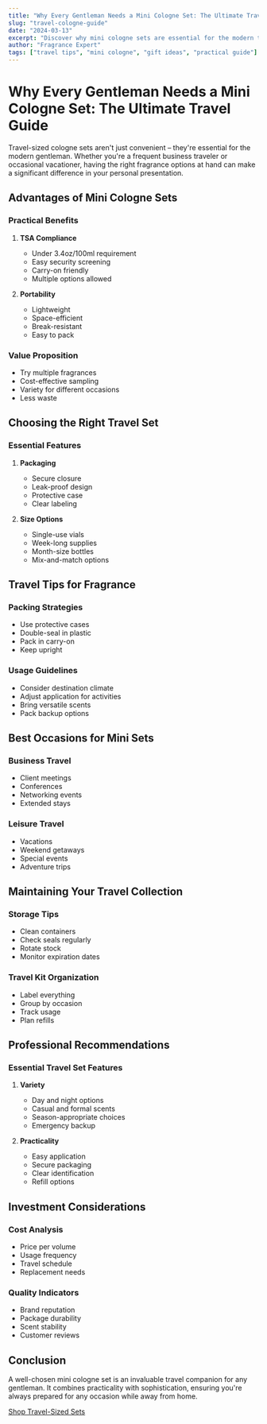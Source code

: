 ```yaml
---
title: "Why Every Gentleman Needs a Mini Cologne Set: The Ultimate Travel Guide"
slug: "travel-cologne-guide"
date: "2024-03-13"
excerpt: "Discover why mini cologne sets are essential for the modern traveler and how to choose the perfect travel-friendly fragrance collection."
author: "Fragrance Expert"
tags: ["travel tips", "mini cologne", "gift ideas", "practical guide"]
---
```


# Why Every Gentleman Needs a Mini Cologne Set: The Ultimate Travel Guide

Travel-sized cologne sets aren't just convenient – they're essential for the modern gentleman. Whether you're a frequent business traveler or occasional vacationer, having the right fragrance options at hand can make a significant difference in your personal presentation.

## Advantages of Mini Cologne Sets

### Practical Benefits

1. **TSA Compliance**

   - Under 3.4oz/100ml requirement
   - Easy security screening
   - Carry-on friendly
   - Multiple options allowed

2. **Portability**
   - Lightweight
   - Space-efficient
   - Break-resistant
   - Easy to pack

### Value Proposition

- Try multiple fragrances
- Cost-effective sampling
- Variety for different occasions
- Less waste

## Choosing the Right Travel Set

### Essential Features

1. **Packaging**

   - Secure closure
   - Leak-proof design
   - Protective case
   - Clear labeling

2. **Size Options**
   - Single-use vials
   - Week-long supplies
   - Month-size bottles
   - Mix-and-match options

## Travel Tips for Fragrance

### Packing Strategies

- Use protective cases
- Double-seal in plastic
- Pack in carry-on
- Keep upright

### Usage Guidelines

- Consider destination climate
- Adjust application for activities
- Bring versatile scents
- Pack backup options

## Best Occasions for Mini Sets

### Business Travel

- Client meetings
- Conferences
- Networking events
- Extended stays

### Leisure Travel

- Vacations
- Weekend getaways
- Special events
- Adventure trips

## Maintaining Your Travel Collection

### Storage Tips

- Clean containers
- Check seals regularly
- Rotate stock
- Monitor expiration dates

### Travel Kit Organization

- Label everything
- Group by occasion
- Track usage
- Plan refills

## Professional Recommendations

### Essential Travel Set Features

1. **Variety**

   - Day and night options
   - Casual and formal scents
   - Season-appropriate choices
   - Emergency backup

2. **Practicality**
   - Easy application
   - Secure packaging
   - Clear identification
   - Refill options

## Investment Considerations

### Cost Analysis

- Price per volume
- Usage frequency
- Travel schedule
- Replacement needs

### Quality Indicators

- Brand reputation
- Package durability
- Scent stability
- Customer reviews

## Conclusion

A well-chosen mini cologne set is an invaluable travel companion for any gentleman. It combines practicality with sophistication, ensuring you're always prepared for any occasion while away from home.

[Shop Travel-Sized Sets](/products?category=travel)

